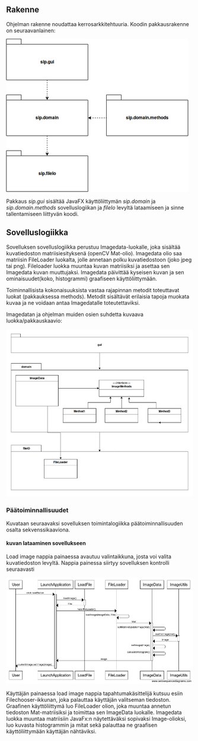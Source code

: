 ## Rakenne

Ohjelman rakenne noudattaa kerrosarkkitehtuuria. Koodin pakkausrakenne on seuraavanlainen:

<img src="https://github.com/tumajote/ot-harjoitustyo/blob/master/dokumentaatio/Packets.png">

Pakkaus _sip.gui_ sisältää JavaFX käyttöliittymän _sip.domain_ ja _sip.domain.methods_ sovelluslogiikan ja _fileIo_ levyltä lataamiseen ja sinne tallentamiseen liittyvän koodi.

## Sovelluslogiikka

Sovelluksen sovelluslogiikka perustuu Imagedata-luokalle, joka sisältää kuvatiedoston matriisiesityksenä (openCV Mat-olio). Imagedata olio saa matriisin FileLoader luokalta, jolle annetaan polku kuvatiedostoon (joko jpeg tai png). Fileloader luokka muuntaa kuvan matriisiksi ja asettaa sen Imagedata kuvan muuttujaksi. Imagedata päivittää kyseisen kuvan ja sen ominaisuudet(koko, histogrammi) graafiseen käyttöliittymään. 

Toiminnallisista kokonaisuuksista vastaa rajapinnan metodit toteuttavat luokat (pakkauksessa methods). Metodit sisältävät erilaisia tapoja muokata kuvaa ja ne voidaan antaa Imagedatalle toteutettaviksi. 

Imagedatan ja ohjelman muiden osien suhdetta kuvaava luokka/pakkauskaavio:

![pakkaus/luokkakaavio_SIP](https://github.com/tumajote/ot-harjoitustyo/blob/master/dokumentaatio/SIP.png)

### Päätoiminnallisuudet

Kuvataan seuraavaksi sovelluksen toimintalogiikka päätoiminnallisuuden osalta sekvenssikaaviona.

#### kuvan lataaminen sovellukseen
Load image nappia painaessa avautuu valintaikkuna, josta voi valita kuvatiedoston levyltä. Nappia painessa siirtyy sovelluksen kontrolli seuraavasti

![Load image toiminnallisuus](https://github.com/tumajote/ot-harjoitustyo/blob/master/dokumentaatio/load_image.png)

Käyttäjän painaessa load image nappia tapahtumakäsittelijä kutsuu esiin Filechooser-ikkunan, joka palauttaa käyttäjän valitseman tiedoston. Graafinen käyttöliittymä luo FileLoader olion, joka muuntaa annetun tiedoston Mat-matriisiksi ja toimittaa sen ImageData luokalle. Imagedata luokka muuntaa matriisiin JavaFx:n näytettäväksi sopivaksi Image-olioksi, luo kuvasta histogrammin ja mitat sekä palauttaa ne graafisen käyttöliittymään käyttäjän nähtäviksi.


